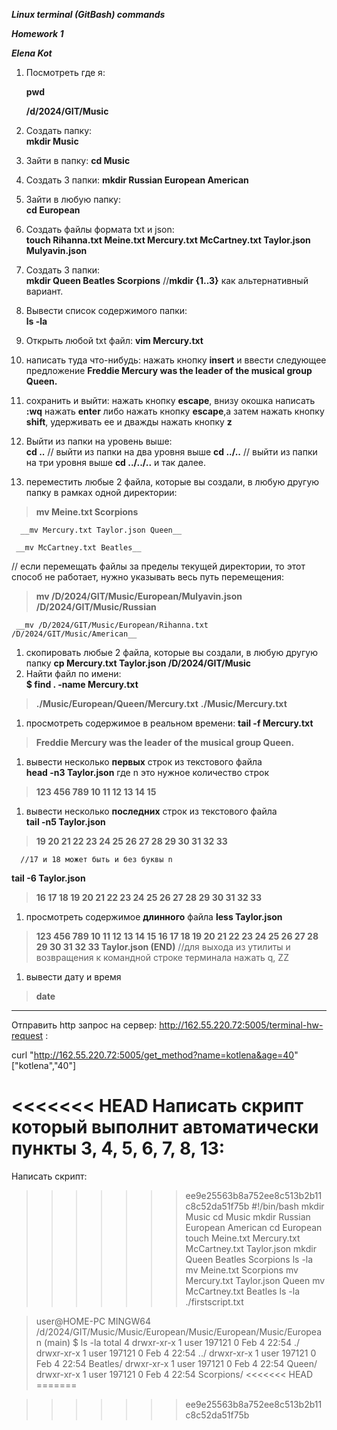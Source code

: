 ___Linux terminal (GitBash) commands___ 

___Homework 1___

___Elena Kot___ 


1) Посмотреть где я: 
   
   __pwd__

    __/d/2024/GIT/Music__
1) Создать папку:  
__mkdir Music__                                   
1) Зайти в папку: 
__cd Music__
1) Создать 3 папки: 
__mkdir Russian European American__
1) Зайти в любую папку:  
__cd European__
1) Создать файлы формата txt и json:    
__touch Rihanna.txt Meine.txt Mercury.txt McCartney.txt Taylor.json Mulyavin.json__  
1) Создать 3 папки:  
__mkdir Queen Beatles Scorpions__
//__mkdir {1..3}__ как альтернативный вариант.
1) Вывести список содержимого папки:  
__ls -la__
1) Открыть любой txt файл: 
__vim Mercury.txt__ 
1)  написать туда что-нибудь:
нажать кнопку __insert__ и ввести следующее предложение
 __Freddie Mercury was the leader of the musical group Queen.__ 
 
1)  сохранить и выйти: 
нажать кнопку __escape__, внизу окошка написать __:wq__  нажать __enter__ 
либо нажать кнопку __escape__,а затем нажать кнопку __shift__, удерживать ее и дважды нажать кнопку __z__
1)  Выйти из папки на уровень выше:  
__cd ..__
// выйти из папки на два уровня выше __cd ../..__
// выйти из папки на три уровня выше __cd ../../..__ и так далее.
1)  переместить любые 2 файла, которые вы создали, в любую другую папку в рамках одной директории:  
>__mv Meine.txt Scorpions__

      __mv Mercury.txt Taylor.json Queen__

     __mv McCartney.txt Beatles__  
// если перемещать файлы за пределы текущей директории, то этот способ не работает, нужно указывать весь путь перемещения:
>__mv /D/2024/GIT/Music/European/Mulyavin.json /D/2024/GIT/Music/Russian__

     __mv /D/2024/GIT/Music/European/Rihanna.txt /D/2024/GIT/Music/American__
1)  скопировать любые 2 файла, которые вы создали, в любую другую папку 
__cp Mercury.txt Taylor.json /D/2024/GIT/Music__
1)  Найти файл по имени:  
__$ find . -name Mercury.txt__
>__./Music/European/Queen/Mercury.txt__
__./Music/Mercury.txt__

1)  просмотреть содержимое в реальном времени: 
__tail -f Mercury.txt__ 
>__Freddie Mercury was the leader of the musical group Queen.__
1)  вывести несколько __первых__ строк из текстового файла  
__head -n3 Taylor.json__ где n это нужное количество строк
>__123
456
789
10 11 12
13 14 15__
      
1)  вывести несколько __последних__ строк из текстового файла   
__tail -n5 Taylor.json__
>__19 20 21
22 23 24
25 26 27
28 29 30
31 32 33__

      //17 и 18 может быть и без буквы n
__tail -6 Taylor.json__
>__16 17 18
19 20 21
22 23 24
25 26 27
28 29 30
31 32 33__
1)  просмотреть содержимое __длинного__ файла 
__less Taylor.json__
>__123
456
789
10 11 12
13 14 15
16 17 18
19 20 21
22 23 24
25 26 27
28 29 30
31 32 33
Taylor.json (END)__
//для выхода из утилиты и возвращения к командной строке терминала нажать q, ZZ
1)  вывести дату и время 
>__date__
--------------------------------------------------------------------------------------
Отправить http запрос на сервер:
    http://162.55.220.72:5005/terminal-hw-request :

curl "http://162.55.220.72:5005/get_method?name=kotlena&age=40"
["kotlena","40"]

<<<<<<< HEAD
Написать скрипт который выполнит автоматически пункты 3, 4, 5, 6, 7, 8, 13:
=======
Написать скрипт:
>>>>>>> ee9e25563b8a752ee8c513b2b11c8c52da51f75b
>#!/bin/bash
mkdir Music
cd Music
mkdir Russian European American
cd European
touch  Meine.txt Mercury.txt McCartney.txt Taylor.json 
mkdir Queen Beatles Scorpions
ls -la
mv Meine.txt Scorpions
mv Mercury.txt Taylor.json Queen
mv McCartney.txt Beatles
ls -la
./firstscript.txt

>user@HOME-PC MINGW64 /d/2024/GIT/Music/Music/European/Music/European/Music/European (main)
$ ls -la
total 4
drwxr-xr-x 1 user 197121 0 Feb  4 22:54 ./
drwxr-xr-x 1 user 197121 0 Feb  4 22:54 ../
drwxr-xr-x 1 user 197121 0 Feb  4 22:54 Beatles/
drwxr-xr-x 1 user 197121 0 Feb  4 22:54 Queen/
drwxr-xr-x 1 user 197121 0 Feb  4 22:54 Scorpions/
<<<<<<< HEAD
=======


>>>>>>> ee9e25563b8a752ee8c513b2b11c8c52da51f75b


